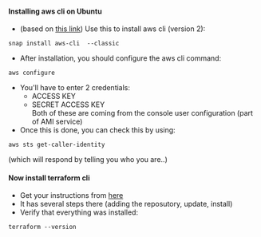 

#### Installing aws cli on Ubuntu
- (based on [this link](https://docs.aws.amazon.com/cli/latest/userguide/getting-started-install.html))
Use this to install aws cli (version 2):
```
snap install aws-cli  --classic
```
- After installation, you should configure the aws cli command:
```
aws configure
```
- You'll have to enter 2 credentials:
  - ACCESS KEY
  - SECRET ACCESS KEY  
  Both of these are coming from the console user configuration (part of AMI service)
- Once this is done, you can check this by using:
```
aws sts get-caller-identity
```
(which will respond by telling you who you are..)

 #### Now install terraform cli
 - Get your instructions from [here](https://developer.hashicorp.com/terraform/tutorials/aws-get-started/install-cli)
 - It has several steps there (adding the reposutory, update, install)
 - Verify that everything was installed:
 ```
 terraform --version
 ```
 